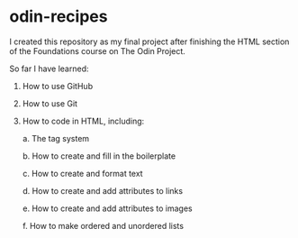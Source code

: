 # odin-recipes
I created this repository as my final project after finishing the HTML section of the Foundations course on The Odin Project.

So far I have learned:

1. How to use GitHub
2. How to use Git
3. How to code in HTML, including:

   a. The tag system

   b. How to create and fill in the boilerplate

   c. How to create and format text

   d. How to create and add attributes to links

   e. How to create and add attributes to images
   
   f. How to make ordered and unordered lists